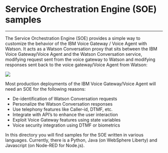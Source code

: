 # Service Orchestration Engine (SOE) samples 
-------------------
The Service Orchestration Engine (SOE) provides a simple way to customize the behavior of the IBM Voice Gateway / Voice Agent with Watson. It acts as a Watson Conversation proxy that sits between the IBM Voice Gateway/Voice Agent and the Watson Conversation service, modifying request sent from the voice gateway to Watson and modifying responses sent back to the voice gateway/Voice Agent from Watson:

![](https://raw.githubusercontent.com/WASdev/sample.voice.gateway/master/images/soe.png)

Most production deployments of the IBM Voice Gateway/Voice Agent will need an SOE for the following reasons:

 - De-identification of Watson Conversation requests
 - Personalize the Watson Conversation responses
 - Use telephony features like Caller-id, DTMF, etc.
 - Integrate with API’s to enhance the user interaction
 - Exploit Voice Gateway features using state variables 
 - Voice security integration using DTMF or biometrics

In this directory you will find samples for the SOE written in various languages. Currently, there is a Python, Java (on WebSphere Liberty) and Javascript (on Node-RED for Node.js).
